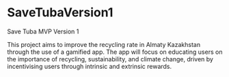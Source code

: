 # SaveTubaVersion1
Save Tuba MVP Version 1

This project aims to improve the recycling rate in Almaty Kazakhstan through the use of a gamified app. The app will focus on educating users on the importance of recycling, sustainability, and climate change, driven by incentivising users through intrinsic and extrinsic rewards.
